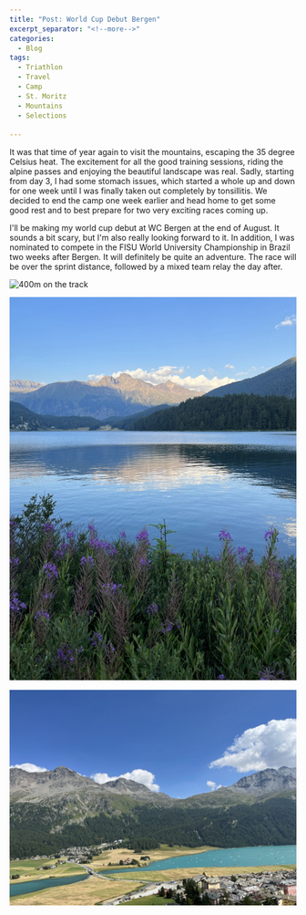 ```yaml
---
title: "Post: World Cup Debut Bergen"
excerpt_separator: "<!--more-->"
categories:
  - Blog
tags:
  - Triathlon
  - Travel
  - Camp
  - St. Moritz
  - Mountains
  - Selections

---
```

It was that time of year again to visit the mountains, escaping the 35 degree Celsius heat. The excitement for all the good training sessions, riding the alpine passes and enjoying the beautiful landscape was real. Sadly, starting from day 3, I had some stomach issues, which started a whole up and down for one week until I was finally taken out completely by tonsillitis. We decided to end the camp one week earlier and head home to get some good rest and to best prepare for two very exciting races coming up. 

I'll be making my world cup debut at WC Bergen at the end of August. It sounds a bit scary, but I'm also really looking forward to it. In addition, I was nominated to compete in the FISU World University Championship in Brazil two weeks after Bergen. It will definitely be quite an adventure. The race will be over the sprint distance, followed by a mixed team relay the day after.

![400m on the track](/assets/images/blog/2022-07-31-StMoritz/Laufen.JPG)
 
![My image Name](/assets/images/blog/2022-07-31-StMoritz/See.jpeg)
 
![My image Name](/assets/images/blog/2022-07-31-StMoritz/Silvaplana.jpeg)
